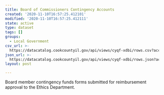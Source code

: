 ```yaml
---
title: Board of Commissioners Contingency Accounts
created: '2020-11-10T16:57:25.412101'
modified: '2020-11-10T16:57:25.412111'
state: active
type: dataset
tags: []
groups:
  - Local Government
csv_url: >-
  https://datacatalog.cookcountyil.gov/api/views/cyqf-xdbi/rows.csv?accessType=DOWNLOAD
json_url: >-
  https://datacatalog.cookcountyil.gov/api/views/cyqf-xdbi/rows.json?accessType=DOWNLOAD
layout: post

---
```

Board member contingency funds forms submitted for reimbursement approval to the Ethics Department.
